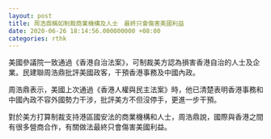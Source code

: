 ```yaml
---
layout: post
title: 周浩鼎稱如制裁商業機構及人士　最終只會傷害美國利益
date: 2020-06-26 18:14:56.000000000 +08:00
categories: rthk
---
```


美國參議院一致通過《香港自治法案》，可制裁美方認為損害香港自治的人士及企業。民建聯周浩鼎批評美國政客，干預香港事務及中國內政。

周浩鼎表示，美國上次通過《香港人權與民主法案》時，他已清楚表明香港事務和中國內政不容外國勢力干涉，批評美方不但沒停手，更進一步干預。

對於美方打算制裁支持港區國安法的商業機構和人士，周浩鼎說，國際與香港之間有很多營商合作，有關做法最終只會傷害美國利益。
